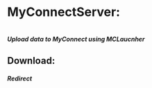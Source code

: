 <h1>MyConnectServer:
<h5><br>Upload data to MyConnect using MCLaucnher
<h2>Download:
  <h5 href="www.google.com">Redirect</a>
